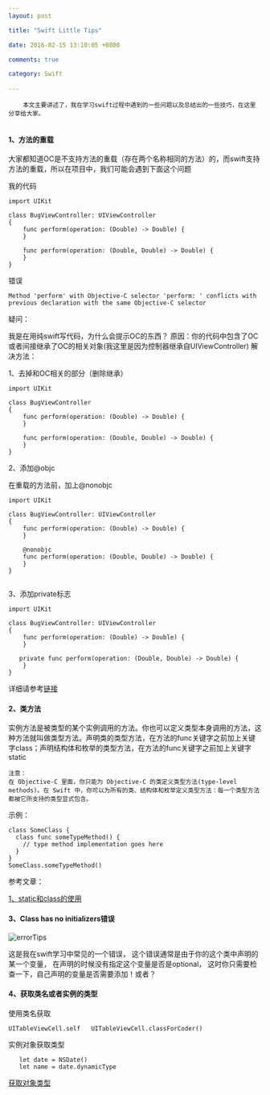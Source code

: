 ```yaml
---
layout: post

title: "Swift Little Tips"

date: 2016-02-15 13:10:05 +0800

comments: true

category: Swift
 
---
```


```
	本文主要讲述了，我在学习swift过程中遇到的一些问题以及总结出的一些技巧，在这里分享给大家。
	
```

#### 1、方法的重载

大家都知道OC是不支持方法的重载（存在两个名称相同的方法）的，而swift支持方法的重载，所以在项目中，我们可能会遇到下面这个问题

我的代码

```
import UIKit

class BugViewController: UIViewController
{
    func perform(operation: (Double) -> Double) {
    }

    func perform(operation: (Double, Double) -> Double) {
    }
}

```

错误

```
Method 'perform' with Objective-C selector 'perform: ' conflicts with previous declaration with the same Objective-C selector

```
疑问：

我是在用纯swift写代码，为什么会提示OC的东西？
原因：你的代码中包含了OC或者间接继承了OC的相关对象(我这里是因为控制器继承自UIViewController)
解决方法：

1、去掉和OC相关的部分（删除继承）

```
import UIKit

class BugViewController
{
    func perform(operation: (Double) -> Double) {
    }

    func perform(operation: (Double, Double) -> Double) {
    }
}

```

2、添加@objc

在重载的方法前，加上@nonobjc

```
import UIKit

class BugViewController: UIViewController
{
    func perform(operation: (Double) -> Double) {
    }
    
	@nonobjc
    func perform(operation: (Double, Double) -> Double) {
    }
}


```

3、添加private标志

```
import UIKit

class BugViewController: UIViewController
{
    func perform(operation: (Double) -> Double) {
    }
    
   private func perform(operation: (Double, Double) -> Double) {
    }
}

```
详细请参考[链接](http://stackoverflow.com/questions/29457720/compiler-error-method-with-objective-c-selector-conflicts-with-previous-declara/31500740#31500740)


#### 2、类方法

实例方法是被类型的某个实例调用的方法。你也可以定义类型本身调用的方法，这种方法就叫做类型方法。声明类的类型方法，在方法的func关键字之前加上关键字class；声明结构体和枚举的类型方法，在方法的func关键字之前加上关键字static

```
注意：
在 Objective-C 里面，你只能为 Objective-C 的类定义类型方法(type-level methods)。在 Swift 中，你可以为所有的类、结构体和枚举定义类型方法：每一个类型方法都被它所支持的类型显式包含。

```
示例：

```
class SomeClass {
  class func someTypeMethod() {
    // type method implementation goes here
  }
}
SomeClass.someTypeMethod()

```


参考文章：

[1、static和class的使用](http://www.topthink.com/topic/8972.html)

#### 3、Class has no initializers错误

![errorTips](http://img.hoop8.com/attachments/1602/9323165027545.png)

这是我在swift学习中常见的一个错误，
这个错误通常是由于你的这个类中声明的某一个变量，
在声明的时候没有指定这个变量是否是optional，
这时你只需要检查一下，自己声明的变量是否需要添加！或者？

#### 4、获取类名或者实例的类型

使用类名获取

```
UITableViewCell.self   UITableViewCell.classForCoder()

```
实例对象获取类型

```
   let date = NSDate()
   let name = date.dynamicType

```

[获取对象类型](http://swifter.tips/instance-type/)